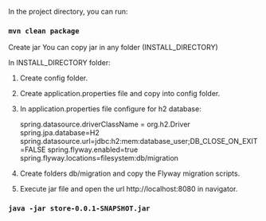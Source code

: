 In the project directory, you can run:

### `mvn clean package`

Create jar
You can copy jar in any folder (INSTALL_DIRECTORY)

In INSTALL_DIRECTORY folder:  
1. Create config folder.
2. Create application.properties file and copy into config folder.
3. In application.properties file configure for h2 database:

    spring.datasource.driverClassName = org.h2.Driver
    spring.jpa.database=H2
    spring.datasource.url=jdbc:h2:mem:database_user;DB_CLOSE_ON_EXIT=FALSE
    spring.flyway.enabled=true
    spring.flyway.locations=filesystem:db/migration
4. Create folders db/migration and copy the Flyway migration scripts.
5. Execute jar file and open the url http://localhost:8080 in navigator.

### `java -jar store-0.0.1-SNAPSHOT.jar`
